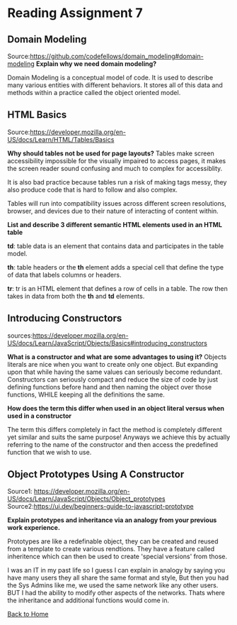 # Reading Assignment 7

## Domain Modeling
Source:https://github.com/codefellows/domain_modeling#domain-modeling
**Explain why we need domain modeling?**

Domain Modeling is a conceptual model of code. It is used to describe many various entities with different behaviors. It stores all of this data and methods within a practice called the object oriented model.

## HTML Basics

Source:https://developer.mozilla.org/en-US/docs/Learn/HTML/Tables/Basics


**Why should tables not be used for page layouts?**
Tables make screen accessibility impossible for the visually impaired to access pages, it makes the screen reader sound confusing and much to complex for accessiblity.

It is also bad practice because tables run a risk of making tags messy, they also produce code that is hard to follow and also complex.

Tables will run into compatibility issues across different screen resolutions, browser, and devices due to their nature of interacting of content within.

**List and describe 3 different semantic HTML elements used in an HTML table**

**td**: table data is an element that contains data and participates in the table model.

**th**: table headers or the **th** element adds a special cell that define the type of data that labels columns or headers.

**tr**: tr is an HTML element that defines a row of cells in a table. The row then takes in data from both the **th** and **td** elements.



## Introducing Constructors
sources:https://developer.mozilla.org/en-US/docs/Learn/JavaScript/Objects/Basics#introducing_constructors

**What is a constructor and what are some advantages to using it?**
Objects literals are nice when you want to create only one object. But expanding upon that while having the same values can seriously become redundant. Constructors can seriously compact and reduce the size of code by just defining functions before hand and then naming the object over those functions, WHILE keeping all the definitions the same.

**How does the term this differ when used in an object literal versus when used in a constructor**

The term this differs completely in fact the method is completely different yet similar and suits the same purpose! Anyways we achieve this by actually referring to the name of the constructor and then access the predefined function that we wish to use.


## Object Prototypes Using A Constructor
Source1: https://developer.mozilla.org/en-US/docs/Learn/JavaScript/Objects/Object_prototypes
Source2:https://ui.dev/beginners-guide-to-javascript-prototype

**Explain prototypes and inheritance via an analogy from your previous work experience.**

Prototypes are like a redefinable object, they can be created and reused from a template to create various rendtions. They have a feature called inheritence which can then be used to create 'special versions' from those. 

I was an IT in my past life so I guess I can explain in analogy by saying you have many users they all share the same format and style, But then you had the Sys Admins like me, we used the same network like any other users. BUT I had the ability to modify other aspects of the networks. Thats where the inheritance and additional functions would come in. 

[Back to Home](https://zusolaris.github.io/reading-notes/)

